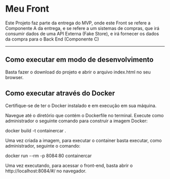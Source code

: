 # Meu Front

Este Projeto faz parte da entrega do MVP, onde este Front se refere a Componente A da entrega, e se refere a um sistemas de compras, que irá consumir dados de uma API Externa (Fake Store), e irá fornecer os dados da compra para o Back End (Componente C)

---

## Como executar em modo de desenvolvimento
Basta fazer o download do projeto e abrir o arquivo index.html no seu browser.

## Como executar através do Docker
Certifique-se de ter o Docker instalado e em execução em sua máquina.

Navegue até o diretório que contém o Dockerfile no terminal. Execute como administrador o seguinte comando para construir a imagem Docker:

docker build -t containercar .

Uma vez criada a imagem, para executar o container basta executar, como administrador, seguinte o comando:

docker run --rm -p 8084:80 containercar

Uma vez executando, para acessar o front-end, basta abrir o http://localhost:8084/#/ no navegador.






